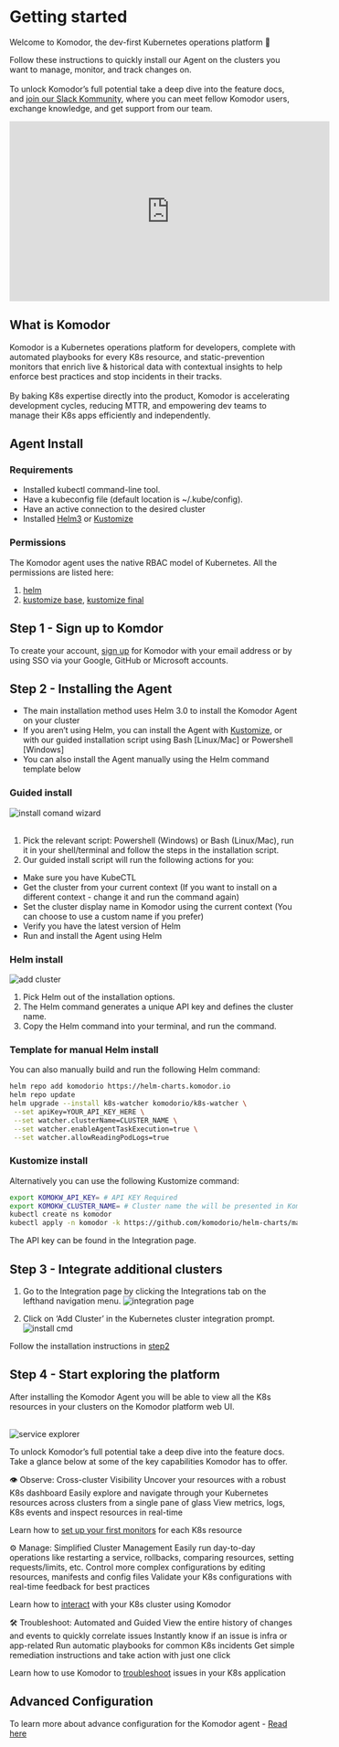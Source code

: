 # Getting started

Welcome to Komodor, the dev-first Kubernetes operations platform 👋

Follow these instructions to quickly install our Agent on the clusters you want to manage, monitor, and track changes on.
<br /><br />To unlock Komodor’s full potential take a deep dive into the feature docs, and [join our Slack Kommunity](https://join.slack.com/t/komodorkommunity/shared_invite/zt-1lz4cme86-2zIKTRtTFnzL_UNxaUS9yw), where you can meet fellow Komodor users, exchange knowledge, and get support from our team.

<iframe width="560" height="315"
src="https://www.youtube.com/embed/StFiQtH8L8Q" 
frameborder="0" 
allow="accelerometer; autoplay; encrypted-media; gyroscope; picture-in-picture" 
allowfullscreen></iframe>

## What is Komodor

Komodor is a Kubernetes operations platform for developers, complete with automated playbooks for every K8s resource, and static-prevention monitors that enrich live & historical data with contextual insights to help enforce best practices and stop incidents in their tracks.
<br /><br />By baking K8s expertise directly into the product, Komodor is accelerating development cycles, reducing MTTR, and empowering dev teams to manage their K8s apps efficiently and independently.

## Agent Install

### Requirements

- Installed kubectl command-line tool.<br />
- Have a kubeconfig file (default location is ~/.kube/config).<br />
- Have an active connection to the desired cluster<br />
- Installed [Helm3](https://helm.sh/docs/intro/install/) or [Kustomize](https://kubectl.docs.kubernetes.io/installation/kustomize/)<br />

### Permissions

The Komodor agent uses the native RBAC model of Kubernetes. All the permissions are listed here:

1. [helm](https://github.com/komodorio/helm-charts/blob/master/charts/k8s-watcher/templates/clusterrole.yaml)
2. [kustomize base](https://github.com/komodorio/helm-charts/blob/master/manifests/base/clusterrole.yaml), [kustomize final](https://github.com/komodorio/helm-charts/blob/master/manifests/overlays/full/logs-reader.cr.yaml)

## Step 1 - Sign up to Komdor

To create your account, [sign up](https://app.komodor.com/#mode=signUp) for Komodor with your email address or by using SSO via your Google, GitHub or Microsoft accounts.

## Step 2 - Installing the Agent

- The main installation method uses Helm 3.0 to install the Komodor Agent on your cluster
- If you aren’t using Helm, you can install the Agent with [Kustomize](#kustomize-install), or with our guided installation script using Bash [Linux/Mac] or Powershell [Windows]
- You can also install the Agent manually using the Helm command template below

### Guided install

![install comand wizard](./img/Install_wizard.png)
<br /><br />

1. Pick the relevant script: Powershell (Windows) or Bash (Linux/Mac), run it in your shell/terminal and follow the steps in the installation script. <br />
2. Our guided install script will run the following actions for you:<br />

- Make sure you have KubeCTL
- Get the cluster from your current context (If you want to install on a different context - change it and run the command again)
- Set the cluster display name in Komodor using the current context (You can choose to use a custom name if you prefer)
- Verify you have the latest version of Helm
- Run and install the Agent using Helm

### Helm install

![add cluster](./img/install_wizard_helm.png)

1. Pick Helm out of the installation options.
2. The Helm command generates a unique API key and defines the cluster name.
3. Copy the Helm command into your terminal, and run the command.

### Template for manual Helm install

You can also manually build and run the following Helm command:

```bash
helm repo add komodorio https://helm-charts.komodor.io
helm repo update
helm upgrade --install k8s-watcher komodorio/k8s-watcher \
 --set apiKey=YOUR_API_KEY_HERE \
 --set watcher.clusterName=CLUSTER_NAME \
 --set watcher.enableAgentTaskExecution=true \
 --set watcher.allowReadingPodLogs=true
```

### Kustomize install

Alternatively you can use the following Kustomize command:

```bash
export KOMOKW_API_KEY= # API KEY Required
export KOMOKW_CLUSTER_NAME= # Cluster name the will be presented in Komodor
kubectl create ns komodor
kubectl apply -n komodor -k https://github.com/komodorio/helm-charts/manifests/overlays/full/?ref=master
```

The API key can be found in the Integration page.

## Step 3 - Integrate additional clusters

1. Go to the Integration page by clicking the Integrations tab on the lefthand navigation menu.
   ![integration page](./img/click_Integration_page.png)

2. Click on ‘Add Cluster’ in the Kubernetes cluster integration prompt.
   ![install cmd](./img/Add_kubernetes_cluster.png)

Follow the installation instructions in [step2](#step-2-installing-the-agent)

## Step 4 - Start exploring the platform

After installing the Komodor Agent you will be able to view all the K8s resources in your clusters on the Komodor platform web UI. <br /><br />

![service explorer](./img/service_explorer.png)

To unlock Komodor’s full potential take a deep dive into the feature docs. Take a glance below at some of the key capabilities Komodor has to offer.

👁️ Observe: Cross-cluster Visibility
Uncover your resources with a robust K8s dashboard
Easily explore and navigate through your Kubernetes resources across clusters from a single pane of glass
View metrics, logs, K8s events and inspect resources in real-time

Learn how to [set up your first monitors](./Monitors.md) for each K8s resource

⚙️ Manage: Simplified Cluster Management
Easily run day-to-day operations like restarting a service, rollbacks, comparing resources, setting requests/limits, etc.
Control more complex configurations by editing resources, manifests and config files
Validate your K8s configurations with real-time feedback for best practices

Learn how to [interact](./Actions/Overview.md) with your K8s cluster using Komodor

🛠️ Troubleshoot: Automated and Guided
View the entire history of changes and events to quickly correlate issues
Instantly know if an issue is infra or app-related
Run automatic playbooks for common K8s incidents
Get simple remediation instructions and take action with just one click

Learn how to use Komodor to [troubleshoot](https://youtu.be/nmgVHuv5T6A) issues in your K8s application

## Advanced Configuration

To learn more about advance configuration for the Komodor agent - [Read here](./Komodor-Agent.md)
<br /><br /><br /><br />
